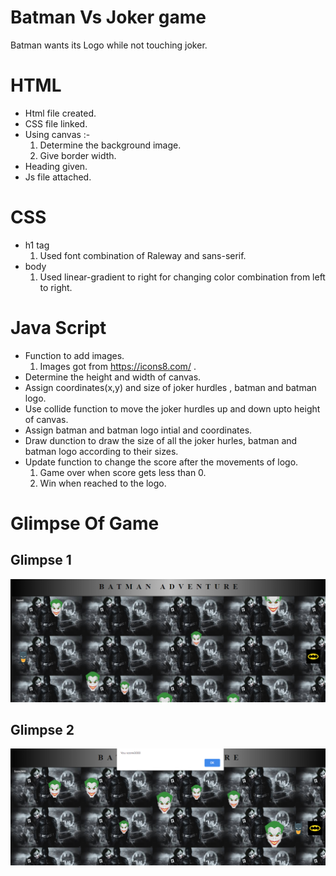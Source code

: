 # Batman Vs Joker game
Batman wants its Logo while not touching joker.

# HTML
* Html file created.
* CSS file linked.
* Using canvas :-
  1. Determine the background image.
  2. Give border width.
* Heading given.
* Js file attached.

# CSS
* h1 tag
  1. Used font combination of Raleway and sans-serif.
* body
  1. Used linear-gradient to right for
  changing color combination from left to right.
# Java Script
* Function to add images.
  1. Images got from https://icons8.com/ .
* Determine the height and width of canvas.
* Assign coordinates(x,y) and size of joker hurdles , batman and batman logo.
* Use collide function to move the joker hurdles up and down upto height of canvas.
* Assign batman and batman logo intial and coordinates.
* Draw dunction to draw the size of all the joker hurles, batman and batman logo according  to their sizes.
* Update function to change the score after the movements of logo.
  1. Game over when score gets less than 0.
  2. Win when reached to the logo.
  
# Glimpse Of Game

  ## Glimpse 1
  ![](images/Glimpse_1.png)


  ## Glimpse 2
  ![](images/Glimpse_2.png)

  
